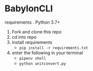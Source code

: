 # BabylonCLI

requirements
. Python 3.7+



1. Fork and clone this repo
2. cd into repo
3. Install requirements
   - `pip install -r requirements.txt`
4. enter the following in your terminal
   - `pipenv shell`
   - `python unitconvert.py`
